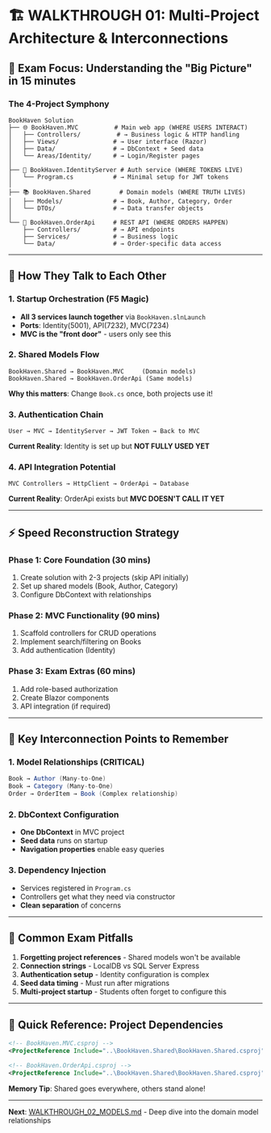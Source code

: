 # 🏗️ WALKTHROUGH 01: Multi-Project Architecture & Interconnections

## 🎯 **Exam Focus**: Understanding the "Big Picture" in 15 minutes

### **The 4-Project Symphony**

```
BookHaven Solution
├── 🌐 BookHaven.MVC          # Main web app (WHERE USERS INTERACT)
│   ├── Controllers/          # → Business logic & HTTP handling
│   ├── Views/               # → User interface (Razor)
│   ├── Data/                # → DbContext + Seed data
│   └── Areas/Identity/      # → Login/Register pages
│
├── 🔐 BookHaven.IdentityServer # Auth service (WHERE TOKENS LIVE)
│   └── Program.cs           # → Minimal setup for JWT tokens
│
├── 📚 BookHaven.Shared        # Domain models (WHERE TRUTH LIVES)
│   ├── Models/              # → Book, Author, Category, Order
│   └── DTOs/                # → Data transfer objects
│
└── 🛒 BookHaven.OrderApi     # REST API (WHERE ORDERS HAPPEN)
    ├── Controllers/         # → API endpoints
    ├── Services/            # → Business logic
    └── Data/                # → Order-specific data access
```

---

## 🔄 **How They Talk to Each Other**

### **1. Startup Orchestration** (F5 Magic)

- **All 3 services launch together** via `BookHaven.slnLaunch`
- **Ports**: Identity(5001), API(7232), MVC(7234)
- **MVC is the "front door"** - users only see this

### **2. Shared Models Flow**

```
BookHaven.Shared → BookHaven.MVC     (Domain models)
BookHaven.Shared → BookHaven.OrderApi (Same models)
```

**Why this matters**: Change `Book.cs` once, both projects use it!

### **3. Authentication Chain**

```
User → MVC → IdentityServer → JWT Token → Back to MVC
```

**Current Reality**: Identity is set up but **NOT FULLY USED YET**

### **4. API Integration Potential**

```
MVC Controllers → HttpClient → OrderApi → Database
```

**Current Reality**: OrderApi exists but **MVC DOESN'T CALL IT YET**

---

## ⚡ **Speed Reconstruction Strategy**

### **Phase 1: Core Foundation (30 mins)**

1. Create solution with 2-3 projects (skip API initially)
2. Set up shared models (Book, Author, Category)
3. Configure DbContext with relationships

### **Phase 2: MVC Functionality (90 mins)**

1. Scaffold controllers for CRUD operations
2. Implement search/filtering on Books
3. Add authentication (Identity)

### **Phase 3: Exam Extras (60 mins)**

1. Add role-based authorization
2. Create Blazor components
3. API integration (if required)

---

## 🎯 **Key Interconnection Points to Remember**

### **1. Model Relationships (CRITICAL)**

```csharp
Book → Author (Many-to-One)
Book → Category (Many-to-One)
Order → OrderItem → Book (Complex relationship)
```

### **2. DbContext Configuration**

- **One DbContext** in MVC project
- **Seed data** runs on startup
- **Navigation properties** enable easy queries

### **3. Dependency Injection**

- Services registered in `Program.cs`
- Controllers get what they need via constructor
- **Clean separation** of concerns

---

## 🚨 **Common Exam Pitfalls**

1. **Forgetting project references** - Shared models won't be available
2. **Connection strings** - LocalDB vs SQL Server Express
3. **Authentication setup** - Identity configuration is complex
4. **Seed data timing** - Must run after migrations
5. **Multi-project startup** - Students often forget to configure this

---

## 📝 **Quick Reference: Project Dependencies**

```xml
<!-- BookHaven.MVC.csproj -->
<ProjectReference Include="..\BookHaven.Shared\BookHaven.Shared.csproj" />

<!-- BookHaven.OrderApi.csproj -->
<ProjectReference Include="..\BookHaven.Shared\BookHaven.Shared.csproj" />
```

**Memory Tip**: Shared goes everywhere, others stand alone!

---

**Next**: [WALKTHROUGH_02_MODELS.md](./WALKTHROUGH_02_MODELS.md) - Deep dive into the domain model relationships
